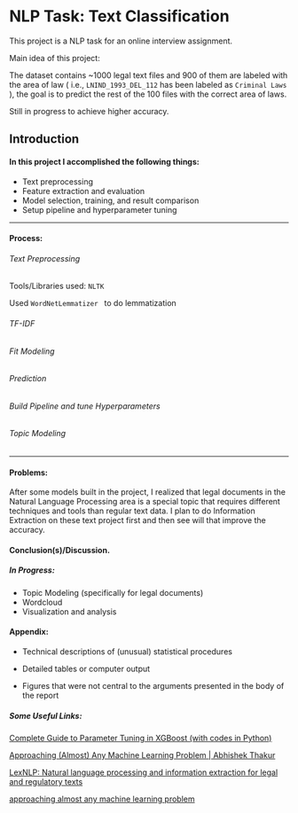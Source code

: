 # NLP Task: Text Classification   

This project is a NLP task for an online interview assignment.

Main idea of this project:

The dataset contains ~1000 legal text files and 900 of them are labeled with the area of law ( i.e., `LNIND_1993_DEL_112`  has been labeled as `Criminal Laws` ), the goal is to predict the rest of the 100 files with the correct area of laws. 

Still in progress to achieve higher accuracy. 

## Introduction

#### In this project I accomplished the following things:

- Text preprocessing
- Feature extraction and evaluation
- Model selection, training, and result comparison 
- Setup pipeline and hyperparameter tuning 



------

#### Process:

###### Text Preprocessing

Tools/Libraries used: `NLTK` 

Used `WordNetLemmatizer ` to do lemmatization

###### TF-IDF

###### Fit Modeling

###### Prediction

###### Build Pipeline and tune Hyperparameters

###### Topic Modeling

------

#### Problems:

After some models built in the project, I realized that legal documents in the Natural Language Processing area is a special topic that requires different techniques and tools than regular text data. I plan to do Information Extraction on these text project first and then see will that improve the accuracy.

#### Conclusion(s)/Discussion.

##### In Progress:

- Topic Modeling (specifically for legal documents)
- Wordcloud 
- Visualization and analysis 

#### Appendix:

- Technical descriptions of (unusual) statistical procedures

- Detailed tables or computer output

- Figures that were not central to the arguments presented in the body of the report

  

##### Some Useful Links:

[Complete Guide to Parameter Tuning in XGBoost (with codes in Python)](https://www.analyticsvidhya.com/blog/2016/03/complete-guide-parameter-tuning-xgboost-with-codes-python/)

[Approaching (Almost) Any Machine Learning Problem | Abhishek Thakur](http://blog.kaggle.com/2016/07/21/approaching-almost-any-machine-learning-problem-abhishek-thakur/ )

[LexNLP: Natural language processing and information extraction for legal   and regulatory texts](https://www.groundai.com/project/lexnlp-natural-language-processing-and-information-extraction-for-legal-and-regulatory-texts/)

[approaching almost any machine learning problem](http://blog.kaggle.com/2016/07/21/approaching-almost-any-machine-learning-problem-abhishek-thakur/ )